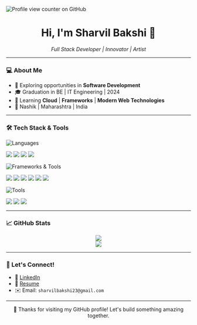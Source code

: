 ![Profile view counter on GitHub](https://komarev.com/ghpvc/?username=sharvil-bakshi)
<h1 align="center">Hi, I'm Sharvil Bakshi 👋</h1>

<p align="center">
  <i>Full Stack Developer | Innovator | Artist</i>
</p>

---

### 💻 About Me

- 🔭 Exploring opportunities in **Software Development**  
- 🎓 Graduation in BE | IT Engineering | 2024
- 🌱 Learning **Cloud** | **Frameworks** | **Modern Web Technologies**
- 📍 Nashik | Maharashtra | India

---

### 🛠️ Tech Stack & Tools

![Languages](https://img.shields.io/badge/-Languages-000?style=for-the-badge)
<p>
  <img src="https://img.shields.io/badge/-Python-3776AB?style=flat-square&logo=python&logoColor=white" />
  <img src="https://img.shields.io/badge/-Java-007396?style=flat-square&logo=java&logoColor=white" />
  <img src="https://img.shields.io/badge/-C++-00599C?style=flat-square&logo=c%2B%2B&logoColor=white" />
  <img src="https://img.shields.io/badge/-JavaScript-F7DF1E?style=flat-square&logo=javascript&logoColor=black" />
</p>

![Frameworks & Tools](https://img.shields.io/badge/-Frameworks%20%26%20Tools-000?style=for-the-badge)
<p>
  <img src="https://img.shields.io/badge/-Node.js-339933?style=flat-square&logo=node.js&logoColor=white" />
  <img src="https://img.shields.io/badge/-Express.js-000000?style=flat-square&logo=express&logoColor=white" />
  <img src="https://img.shields.io/badge/-MongoDB-47A248?style=flat-square&logo=mongodb&logoColor=white" />
  <img src="https://img.shields.io/badge/-MySQL-4479A1?style=flat-square&logo=mysql&logoColor=white" />
  <img src="https://img.shields.io/badge/-React-61DAFB?style=flat-square&logo=react&logoColor=black" />
  <img src="https://img.shields.io/badge/-Git-F05032?style=flat-square&logo=git&logoColor=white" />
</p>

![Tools](https://img.shields.io/badge/-Dev%20Tools-000?style=for-the-badge)
<p>
  <img src="https://img.shields.io/badge/-Postman-FF6C37?style=flat-square&logo=postman&logoColor=white" />
  <img src="https://img.shields.io/badge/-VS%20Code-007ACC?style=flat-square&logo=visual-studio-code&logoColor=white" />
  <img src="https://img.shields.io/badge/-Linux-FCC624?style=flat-square&logo=linux&logoColor=black" />
</p>

---

### 📈 GitHub Stats

<p align="center">
  <img src="https://github-readme-stats.vercel.app/api?username=sharvil-bakshi&show_icons=true&hide_border=true&theme=radical" />
  <br/>
  <img src="https://github-readme-stats.vercel.app/api/top-langs/?username=sharvil-bakshi&layout=compact&theme=radical" />
</p>

---

### 🤝 Let's Connect!

- 🔗 [LinkedIn](https://www.linkedin.com/in/sharvil-bakshi?)
- 💼 [Resume](https://drive.google.com/file/d/1QgFoMzDww9Q_7NQfyOOTKH4m35LYiXbz/view?usp=sharing)
- ✉️ Email: `sharvilbakshi23@gmail.com`

---

<p align="center">💙 Thanks for visiting my GitHub profile! Let's build something amazing together.</p>
